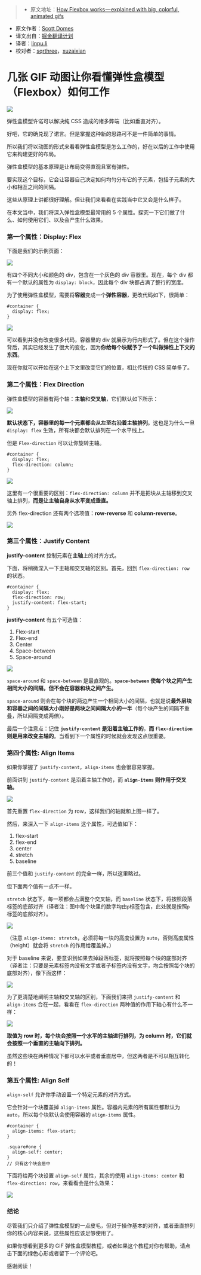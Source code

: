 > * 原文地址：[How Flexbox works — explained with big, colorful, animated gifs](https://medium.freecodecamp.com/an-animated-guide-to-flexbox-d280cf6afc35#.u44ga6k7p)
* 原文作者：[Scott Domes](https://medium.freecodecamp.com/@scottdomes)
* 译文出自：[掘金翻译计划](https://github.com/xitu/gold-miner)
* 译者：[linpu.li](https://github.com/llp0574)
* 校对者：[sqrthree](https://github.com/sqrthree)，[xuzaixian](https://github.com/xuzaixian)

# 几张 GIF 动图让你看懂弹性盒模型（Flexbox）如何工作

![](https://cdn-images-1.medium.com/max/2000/1*zyzR64aw4rDPsoG-ZwZ9rQ.png)

弹性盒模型许诺可以解决纯 CSS 造成的诸多弊端（比如垂直对齐）。

好吧，它的确兑现了诺言。但是掌握这种新的思路可不是一件简单的事情。

所以我们将以动图的形式来看看弹性盒模型是怎么工作的，好在以后的工作中使用它来构建更好的布局。

弹性盒模型的基本原理是让布局变得直观且富有弹性。

要实现这个目标，它会让容器自己决定如何均匀分布它的子元素，包括子元素的大小和相互之间的间隔。

这些从原理上讲都很好理解。但让我们来看看在实践当中它又会是什么样子。

在本文当中，我们将深入弹性盒模型最常用的 5 个属性。探究一下它们做了什么、如何使用它们、以及会产生什么效果。

### 第一个属性：Display: Flex

下面是我们的示例页面：

![](https://cdn-images-1.medium.com/max/2000/1*ifusEqwI87nBKXgK9oZ_7A.gif)

有四个不同大小和颜色的 div，包含在一个灰色的 div 容器里。现在，每个 div 都有一个默认的属性为 `display: block`，因此每个 div 块都占满了整行的宽度。

为了使用弹性盒模型，需要将**容器**变成一个**弹性容器**，更改代码如下，很简单：

    #container {
      display: flex;
    }

![](https://cdn-images-1.medium.com/max/2000/1*L2W-ziqU45a1BNWV79ijDQ.gif)

可以看到并没有改变很多代码，容器里的 div 就展示为行内形式了。但在这个操作背后，其实已经发生了很大的变化，因为**你给每个块赋予了一个叫做弹性上下文的东西**。

现在你就可以开始在这个上下文里改变它们的位置，相比传统的 CSS 简单多了。

### 第二个属性：Flex Direction

弹性盒模型的容器有两个轴：**主轴**和**交叉轴**，它们默认如下所示：

![](https://cdn-images-1.medium.com/max/1600/1*_Ruy6jFG7gUpSf76IUcJTQ.png)

**默认状态下，容器里的每一个元素都会从左至右沿着主轴排列**。这也是为什么一旦 `display: flex` 生效，所有块都会默认排列在一个水平线上。

但是 `Flex-direction` 可以让你旋转主轴。

    #container {
      display: flex;
      flex-direction: column;
    }

![](https://cdn-images-1.medium.com/max/2000/1*4yKnG2-vuPF5XA-BmXADLQ.gif)

这里有一个很重要的区别：`flex-direction: column` 并不是把块从主轴移到交叉轴上排列，**而是让主轴自身从水平变成垂直。**

另外 flex-direction 还有两个选项值：**row-reverse** 和 **column-reverse**。

![](https://cdn-images-1.medium.com/max/2000/1*PBr_ncouIehALaEOWmSbpQ.gif)

### 第三个属性：Justify Content

**justify-content** 控制元素在**主轴**上的对齐方式。

下面，将稍微深入一下主轴和交叉轴的区别。首先，回到 `flex-direction: row` 的状态。

    #container {
      display: flex;
      flex-direction: row;
      justify-content: flex-start;
    }

**justify-content** 有五个可选值：

1. Flex-start
2. Flex-end
3. Center
4. Space-between
5. Space-around

![](https://cdn-images-1.medium.com/max/2000/1*2-6Tw8jqWrMKOfIugKyuDA.gif)

`space-around` 和 `space-between` 是最直观的。**`space-between` 使每个块之间产生相同大小的间隔，但不会在容器和块之间产生。**

`space-around` 则会在每个块的两边产生一个相同大小的间隔，也就是说**最外层块和容器之间的间隔大小刚好是两块之间间隔大小的一半**（每个块产生的间隔不重叠，所以间隔变成两倍）。

最后一个注意点：记住 **`justify-content` 是沿着主轴工作的**，**而 `flex-direction` 则是用来改变主轴的**。当看到下一个属性的时候就会发现这点很重要。

### 第四个属性: Align Items

如果你掌握了 `justify-content`，`align-items` 也会很容易掌握。

前面讲到 `justify-content` 是沿着主轴工作的，而 **`align-items` 则作用于交叉轴。**

![](https://cdn-images-1.medium.com/max/1600/1*_Ruy6jFG7gUpSf76IUcJTQ.png)

首先重置 `flex-direction` 为 row，这样我们的轴就和上图一样了。

然后，来深入一下 `align-items` 这个属性，可选值如下：

1. flex-start
2. flex-end
3. center
4. stretch
5. baseline

前三个值和 `justify-content` 的完全一样，所以这里略过。

但下面两个值有一点不一样。

`stretch` 状态下，每一项都会占满整个交叉轴，而 `baseline` 状态下，将按照段落标签的底部对齐（译者注：图中每个块里的数字均由`p`标签包含，此处就是按照`p`标签的底部对齐）。

![](https://cdn-images-1.medium.com/max/2000/1*htfdNmRIIFu_veRaFOj5qA.gif)

（注意 `align-items: stretch`，必须将每一块的高度设置为 `auto`，否则高度属性（height）就会将 `stretch` 的作用给覆盖掉。）

对于 baseline 来说，要意识到如果去掉段落标签，就将按照每个块的底部对齐（译者注：只要是元素标签内没有文字或者子标签内没有文字，均会按照每个块的底部对齐），像下面这样：

![](https://cdn-images-1.medium.com/max/2000/1*6dd9KnKMUN49lFsbHlJi6A.png)

为了更清楚地阐明主轴和交叉轴的区别，下面我们来把 `justify-content` 和 `align-items` 合在一起，看看在 `flex-direction` 两种值的作用下轴心有什么不一样：

![](https://cdn-images-1.medium.com/max/2000/1*6mq-Uay7t6NhdF2E41Do0g.gif)

**取值为 row 时，每个块会按照一个水平的主轴进行排列，为 column 时，它们就会按照一个垂直的主轴向下排列。**

虽然这些块在两种情况下都可以水平或者垂直居中，但这两者是不可以相互转化的！

### 第五个属性: Align Self

`align-self` 允许你手动设置一个特定元素的对齐方式。

它会针对一个块覆盖掉 `align-items` 属性。容器内元素的所有属性都默认为 `auto`，所以每个块默认会使用容器的 `align-items` 属性。

    #container {
      align-items: flex-start;
    }

    .square#one {
      align-self: center;
    }
    // 只有这个块会居中

下面将给两个块设置 `align-self` 属性，其余的使用 `align-items: center` 和 `flex-direction: row`，来看看会是什么效果：

![](https://cdn-images-1.medium.com/max/2000/1*HIADl1oL6pxXb2dMh_pXSQ.gif)

### 结论

尽管我们只介绍了弹性盒模型的一点皮毛，但对于操作基本的对齐，或者垂直排列你的核心内容来说，这些属性应该足够使用了。

如果你想看到更多的 GIF 弹性盒模型教程，或者如果这个教程对你有帮助，请点击下面的绿色心形或者留下一个评论吧。

感谢阅读！
